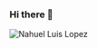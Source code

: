 ### Hi there 👋
![Nahuel Luis Lopez](https://github.com/NahueLopez/NahueLopez/assets/78488563/fa9eef3e-99dd-41b2-8adc-acf353cb8fce)
<!--
**NahueLopez/NahueLopez** is a ✨ _special_ ✨ repository because its `README.md` (this file) appears on your GitHub profile.

Here are some ideas to get you started:

- 🔭 I’m currently working on ...
- 🌱 I’m currently learning ...
- 👯 I’m looking to collaborate on ...
- 🤔 I’m looking for help with ...
- 💬 Ask me about ...
- 📫 How to reach me: ...
- 😄 Pronouns: ...
- ⚡ Fun fact: ...
-->
